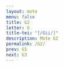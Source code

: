```yaml
---
layout: mote
menu: false
title: G2
letter: G
title-tei: "[/Gii/]"
description: Mote G2
permalink: /G2/
prev: G1
next: G3
---
```


